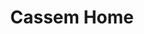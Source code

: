 ---
title: Cassem Home
picture: cassemHome.jpg
viewer_title: Cassem Home
thumbnail: cassemHome_t.jpg
alt: Cassem Home
medium: Pen & Ink
width: 20"
height: 14"
---
